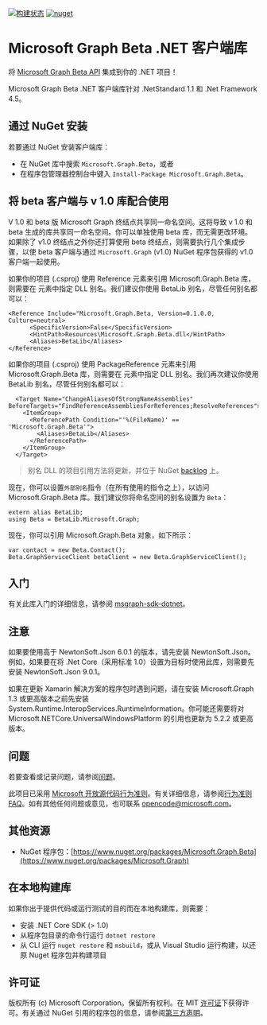 [![构建状态](https://o365exchange.visualstudio.com/O365%20Sandbox/_apis/build/status/Microsoft%20Graph/.Net/msgraph-beta-sdk-dotnet.preview.build?branchName=master)](https://o365exchange.visualstudio.com/O365%20Sandbox/_build/latest?definitionId=2634&branchName=master) [![nuget](https://img.shields.io/nuget/v/Microsoft.Graph.Beta.svg)](https://www.nuget.org/packages/Microsoft.Graph.Beta/)

# Microsoft Graph Beta .NET 客户端库

<!--
[![Build status](https://ci.appveyor.com/api/projects/status/m8qncaosr2ry4ks6/branch/master?svg=true)](https://ci.appveyor.com/project/MIchaelMainer/msgraph-sdk-dotnet/branch/master)
[![NuGet Version](https://buildstats.info/nuget/Microsoft.Graph)](https://www.nuget.org/packages/Microsoft.Graph/)
-->

将 [Microsoft Graph Beta API](https://graph.microsoft.io) 集成到你的 .NET 项目！

Microsoft Graph Beta .NET 客户端库针对 .NetStandard 1.1 和 .Net Framework 4.5。

## 通过 NuGet 安装

若要通过 NuGet 安装客户端库：

* 在 NuGet 库中搜索 `Microsoft.Graph.Beta`，或者
* 在程序包管理器控制台中键入 `Install-Package Microsoft.Graph.Beta`。

## 将 beta 客户端与 v 1.0 库配合使用

V 1.0 和 beta 版 Microsoft Graph 终结点共享同一命名空间。这将导致 v 1.0 和 beta 生成的库共享同一命名空间。你可以单独使用 beta 库，而无需更改环境。如果除了 v1.0 终结点之外你还打算使用 beta 终结点，则需要执行几个集成步骤，以使 beta 客户端与通过 `Microsoft.Graph` (v1.0) NuGet 程序包获得的 v1.0 客户端一起使用。

如果你的项目 (.csproj) 使用 Reference 元素来引用 Microsoft.Graph.Beta 库，则需要在 <Aliases> 元素中指定 DLL 别名。我们建议你使用 BetaLib 别名，尽管任何别名都可以：

```
<Reference Include="Microsoft.Graph.Beta, Version=0.1.0.0, Culture=neutral>
      <SpecificVersion>False</SpecificVersion>
      <HintPath>Resources\Microsoft.Graph.Beta.dll</HintPath>
      <Aliases>BetaLib</Aliases>
</Reference>
```

如果你的项目 (.csproj) 使用 PackageReference 元素来引用 Microsoft.Graph.Beta 库，则需要在 <Aliases> 元素中指定 DLL 别名。我们再次建议你使用 BetaLib 别名，尽管任何别名都可以：

```
  <Target Name="ChangeAliasesOfStrongNameAssemblies" BeforeTargets="FindReferenceAssembliesForReferences;ResolveReferences">
    <ItemGroup>
      <ReferencePath Condition="'%(FileName)' == 'Microsoft.Graph.Beta'">
        <Aliases>BetaLib</Aliases>
      </ReferencePath>
    </ItemGroup>
  </Target>
```

> 别名 DLL 的项目引用方法将更新，并位于 NuGet [backlog](https://github.com/NuGet/Home/issues/4989#issuecomment-311042085) 上。

现在，你可以设置`外部别名`指令（在所有使用的指令之上），以访问 Microsoft.Graph.Beta 库。我们建议你将命名空间的别名设置为 `Beta`：

```
extern alias BetaLib;
using Beta = BetaLib.Microsoft.Graph;
```

现在，你可以引用 Microsoft.Graph.Beta 对象，如下所示：

```
var contact = new Beta.Contact();
Beta.GraphServiceClient betaClient = new Beta.GraphServiceClient();
```

## 入门

有关此库入门的详细信息，请参阅 [msgraph-sdk-dotnet](https://github.com/microsoftgraph/msgraph-sdk-dotnet)。

## 注意

如果要使用高于 NewtonSoft.Json 6.0.1 的版本，请先安装 NewtonSoft.Json。例如，如果要在将 .Net Core（采用标准 1.0）设置为目标时使用此库，则需要先安装 NewtonSoft.Json 9.0.1。

如果在更新 Xamarin 解决方案的程序包时遇到问题，请在安装 Microsoft.Graph 1.3 或更高版本之前先安装 System.Runtime.InteropServices.RuntimeInformation。你可能还需要将对 Microsoft.NETCore.UniversalWindowsPlatform 的引用也更新为 5.2.2 或更高版本。

## 问题

若要查看或记录问题，请参阅[问题](https://github.com/microsoftgraph/msgraph-sdk-dotnet-beta/issues)。

此项目已采用 [Microsoft 开放源代码行为准则](https://opensource.microsoft.com/codeofconduct/)。有关详细信息，请参阅[行为准则 FAQ](https://opensource.microsoft.com/codeofconduct/faq/)。如有其他任何问题或意见，也可联系 [opencode@microsoft.com](mailto:opencode@microsoft.com)。

## 其他资源

* NuGet 程序包：[https://www.nuget.org/packages/Microsoft.Graph.Beta](https://www.nuget.org/packages/Microsoft.Graph)

## 在本地构建库

如果你出于提供代码或运行测试的目的而在本地构建库，则需要：

- 安装 .NET Core SDK (> 1.0)
- 从程序包目录的命令行运行 `dotnet restore`
- 从 CLI 运行 `nuget restore` 和 `msbuild`，或从 Visual Studio 运行构建，以还原 Nuget 程序包并构建项目

## 许可证

版权所有 (c) Microsoft Corporation。保留所有权利。在 MIT [许可证](LICENSE.txt)下获得许可。有关通过 NuGet 引用的程序包的信息，请参阅[第三方声明](https://github.com/microsoftgraph/msgraph-sdk-dotnet/blob/master/THIRD%20PARTY%20NOTICES)。
